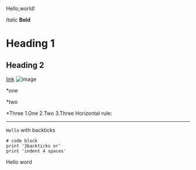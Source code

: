 
Hello,world!

*Italic*
**Bold**
# Heading 1
## Heading 2
[link](https://johnsonli010801.github.io/cse15l-lab-reports/johnson.html)
![image](https://static.foxnews.com/foxnews.com/content/uploads/2021/10/KBYG-Kirana-tiger-1024x1024.jpeg)
> 
*one
>
*two
>
*Three
1.One
2.Two
3.Three
Horizontal rule:
___
`Hello` with backticks
```
# code block
print '3backticks or'
print 'indent 4 spaces'
```
Hello word